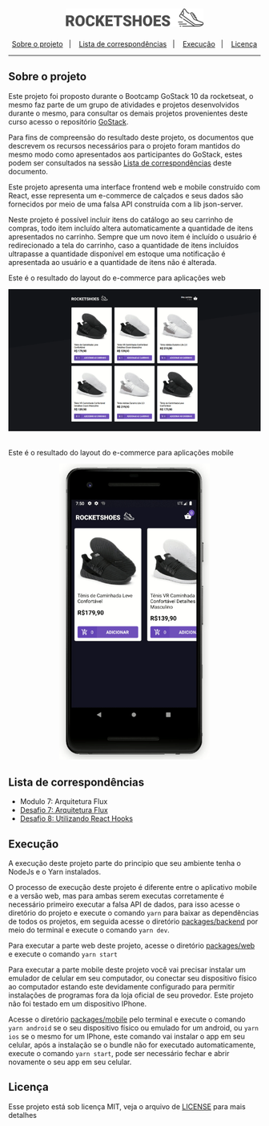 <h1 align="center">
  <img src="./.github/rocketshoes-logo.png" alt="ROCKETSHOES" />
</h1>

<p align="center">
  <a href="#sobre-o-projeto">Sobre o projeto</a>&nbsp;&nbsp;&nbsp;|&nbsp;&nbsp;&nbsp;
  <a href="#lista-de-correspondências">Lista de correspondências</a>&nbsp;&nbsp;&nbsp;|&nbsp;&nbsp;&nbsp;
  <a href="#execução">Execução</a>&nbsp;&nbsp;&nbsp;|&nbsp;&nbsp;&nbsp;
  <a href="#licença">Licença</a>
</p>

---

## Sobre o projeto
Este projeto foi proposto durante o Bootcamp GoStack 10 da rocketseat, o mesmo faz parte de um grupo de atividades e projetos desenvolvidos durante o mesmo, para consultar os demais projetos provenientes deste curso acesso o repositório [GoStack](https://github.com/mauricio-andre/goStack10).

Para fins de compreensão do resultado deste projeto, os documentos que descrevem os recursos necessários para o projeto foram mantidos do mesmo modo como apresentados aos participantes do GoStack, estes podem ser consultados na sessão [Lista de correspondências](#lista-de-correspondências) deste documento.

Este projeto apresenta uma interface frontend web e mobile construído com React, esse representa um e-commerce de calçados e seus dados são fornecidos por meio de uma falsa API construída com a lib json-server.

Neste projeto é possível incluir itens do catálogo ao seu carrinho de compras, todo item incluído altera automaticamente a quantidade de itens apresentados no carrinho. Sempre que um novo item é incluído o usuário é redirecionado a tela do carrinho, caso a quantidade de itens incluídos ultrapasse a quantidade disponível em estoque uma notificação é apresentada ao usuário e a quantidade de itens não é alterada.

Este é o resultado do layout do e-commerce para aplicações web

<div align="center">
  <img src="./.github/rocketshoes-web.gif" style="max-width: 100%; width: 600px;" alt="Animação da aplicação do modelo web" />
</div>

<br />

Este é o resultado do layout do e-commerce para aplicações mobile

<div align="center">
  <img src="./.github/rocketshoes-mobile.gif" style="max-width: 100%; width: 300px;" alt="Animação da aplicação do modelo web" />
</div>

## Lista de correspondências
* Modulo 7: Arquitetura Flux
* [Desafio 7: Arquitetura Flux](./_instruction/Desafio07.md)
* [Desafio 8: Utilizando React Hooks](./_instruction/Desafio08.md)

## Execução
A execução deste projeto parte do principio que seu ambiente tenha o NodeJs e o Yarn instalados.

O processo de execução deste projeto é diferente entre o aplicativo mobile e a versão web, mas para ambas serem executas corretamente é necessário primeiro executar a falsa API de dados, para isso acesse o diretório do projeto e execute o comando `yarn` para baixar as dependências de todos os projetos, em seguida acesse o diretório [packages/backend](./packages/backend) por meio do terminal e execute o comando `yarn dev`.

Para executar a parte web deste projeto, acesse o diretório [packages/web](./packages/web) e execute o comando `yarn start`

Para executar a parte mobile deste projeto você vai precisar instalar um emulador de celular em seu computador, ou conectar seu dispositivo físico ao computador estando este devidamente configurado para permitir instalações de programas fora da loja oficial de seu provedor. Este projeto não foi testado em um dispositivo IPhone.

Acesse o diretório [packages/mobile](packages/mobile) pelo terminal e execute o comando `yarn android` se o seu dispositivo físico ou emulado for um android, ou `yarn ios` se o mesmo for um IPhone, este comando vai instalar o app em seu celular, após a instalação se o bundle não for executado automaticamente, execute o comando `yarn start`, pode ser necessário fechar e abrir novamente o seu app em seu celular.

## Licença
Esse projeto está sob licença MIT, veja o arquivo de [LICENSE](./LICENSE) para mais detalhes

